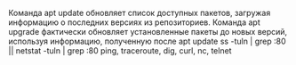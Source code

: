 Команда apt update обновляет список доступных пакетов, загружая информацию о последних версиях из репозиториев. Команда apt upgrade фактически обновляет установленные пакеты до новых версий, используя информацию, полученную после apt update
ss -tuln | grep :80 || netstat -tuln | grep :80
ping, traceroute, dig, curl, nc, telnet 
